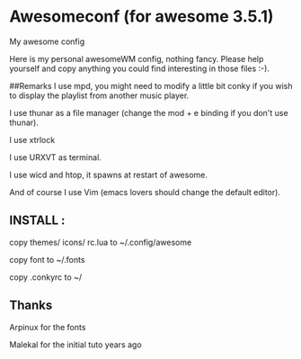 Awesomeconf (for awesome 3.5.1)
===========

My awesome config

Here is my personal awesomeWM config, nothing fancy. Please help yourself and copy anything you could find interesting in those files :-).


##Remarks
I use mpd, you might need to modify a little bit conky if you wish to display the playlist from another music player.

I use thunar as a file manager (change the mod + e binding if you don't use thunar).

I use xtrlock

I use URXVT as terminal.

I use wicd and htop, it spawns at restart of awesome.

And of course I use Vim (emacs lovers should change the default editor).



## INSTALL :
copy themes/ icons/ rc.lua to ~/.config/awesome

copy font to ~/.fonts

copy .conkyrc to ~/



## Thanks
Arpinux for the fonts

Malekal for the initial tuto years ago

